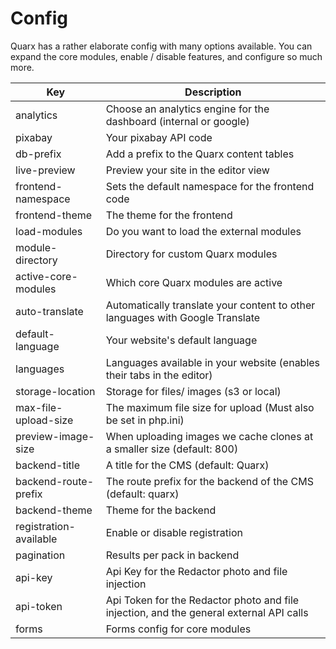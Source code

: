 # Config

Quarx has a rather elaborate config with many options available. You can expand the core modules, enable / disable features, and configure so much more.

| Key | Description |
| ------ | ----- |
| analytics | Choose an analytics engine for the dashboard (internal or google) |
| pixabay | Your pixabay API code |
| db-prefix | Add a prefix to the Quarx content tables |
| live-preview | Preview your site in the editor view |
| frontend-namespace | Sets the default namespace for the frontend code |
| frontend-theme | The theme for the frontend |
| load-modules | Do you want to load the external modules |
| module-directory | Directory for custom Quarx modules |
| active-core-modules | Which core Quarx modules are active |
| auto-translate | Automatically translate your content to other languages with Google Translate |
| default-language | Your website's default language |
| languages | Languages available in your website (enables their tabs in the editor) |
| storage-location | Storage for files/ images (s3 or local) |
| max-file-upload-size | The maximum file size for upload (Must also be set in php.ini) |
| preview-image-size | When uploading images we cache clones at a smaller size (default: 800) |
| backend-title | A title for the CMS (default: Quarx) |
| backend-route-prefix | The route prefix for the backend of the CMS (default: quarx) |
| backend-theme | Theme for the backend |
| registration-available | Enable or disable registration |
| pagination | Results per pack in backend |
| api-key | Api Key for the Redactor photo and file injection |
| api-token | Api Token for the Redactor photo and file injection, and the general external API calls |
| forms | Forms config for core modules |
